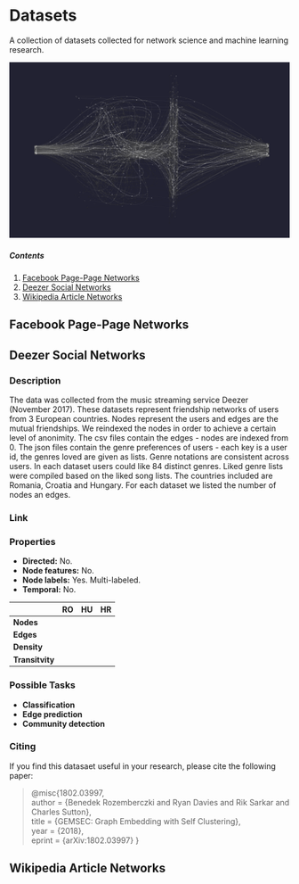 # Datasets

A collection of datasets collected for network science and machine learning research.

<p align="center">
  <img width="800" src="field.png">
</p>

##### Contents  

1. [Facebook Page-Page Networks](#facebook-page-page-networks)  
2. [Deezer Social Networks](#deezer-social-networks)
3. [Wikipedia Article Networks](#wikipedia-article-networks)

## Facebook Page-Page Networks


## Deezer Social Networks
### Description
The data was collected from the music streaming service Deezer (November 2017). These datasets represent friendship networks of users from 3 European countries. Nodes represent the users and edges are the mutual friendships. We reindexed the nodes in order to achieve a certain level of anonimity. The csv files contain the edges - nodes are indexed from 0. The json files contain the genre preferences of users - each key is a user id, the genres loved are given as lists. Genre notations are consistent across users. In each dataset users could like 84 distinct genres. Liked genre lists were compiled based on the liked song lists. The countries included are Romania, Croatia and Hungary. For each dataset we listed the number of nodes an edges.

### Link



### Properties

- **Directed:** No.
- **Node features:** No.
- **Node labels:** Yes. Multi-labeled.
- **Temporal:** No.

|   | **RO**  | **HU**  | **HR**  |
|---|---|---|---|
| **Nodes** |   |   |   |
| **Edges** |   |   |   |
| **Density** |   |   |   |
| **Transitvity** |    |    |    |

### Possible Tasks

- **Classification**
- **Edge prediction**
- **Community detection**

### Citing

If you find this datasaet useful in your research, please cite the following paper:

>@misc{1802.03997,    
       author = {Benedek Rozemberczki and Ryan Davies and Rik Sarkar and Charles Sutton},    
       title = {GEMSEC: Graph Embedding with Self Clustering},   
       year = {2018},    
       eprint = {arXiv:1802.03997}
       }

## Wikipedia Article Networks
